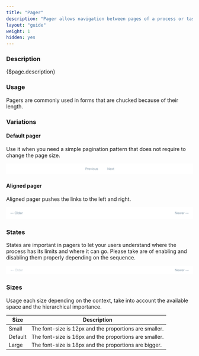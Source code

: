 ```yaml
---
title: "Pager"
description: "Pager allows navigation between pages of a process or task divided in subtasks or also called pages."
layout: "guide"
weight: 1
hidden: yes
---
```


### Description

{$page.description}

### Usage

Pagers are commonly used in forms that are chucked because of their length.

### Variations

#### Default pager

Use it when you need a simple pagination pattern that does not require to change the page size.

![pager default](../../../images/pagerDefault.png)

#### Aligned pager

Aligned pager pushes the links to the left and right.

![pager aligned](../../../images/pagerAligned.png)

### States

States are important in pagers to let your users understand where the process has its limits and where it can go. Please take are of enabling and disabling them properly depending on the sequence.

![pager aligned disable](../../../images/pagerAlignedDisable.png)

### Sizes

Usage each size depending on the context, take into account the available space and the hierarchical importance.

| Size | Description |
| ---- | ----------- |
| Small | The font-size is 12px and the proportions are smaller. |
| Default | The font-size is 16px and the proportions are smaller. |
| Large | The font-size is 18px and the proportions are bigger. |
